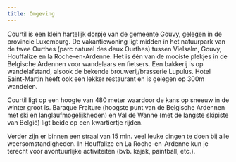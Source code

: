 ```yaml
---
title: Omgeving
---
```


Courtil is een klein hartelijk dorpje van de gemeente Gouvy, gelegen in de provincie Luxemburg. De vakantiewoning ligt midden in het natuurpark van de twee Ourthes (parc naturel des deux Ourthes) tussen Vielsalm, Gouvy, Houffalize en la Roche-en-Ardenne. Het is één van de mooiste plekjes in de Belgische Ardennen voor wandelaars en fietsers. Een bakkerij is op wandelafstand, alsook de bekende brouwerij/brasserie Lupulus. Hotel Saint-Martin heeft ook een lekker restaurant en is gelegen op 300m wandelen.

Courtil ligt op een hoogte van 480 meter waardoor de kans op sneeuw in de winter groot is. Baraque Fraiture (hoogste punt van de Belgische Ardennen met ski en langlaufmogelijkheden) en Val de Wanne (met de langste skipiste van België) ligt beide op een kwartiertje rijden.

Verder zijn er binnen een straal van 15 min. veel leuke dingen te doen bij alle weersomstandigheden. In Houffalize en La Roche-en-Ardenne kun je terecht voor avontuurlijke activiteiten (bvb. kajak, paintball, etc.).
